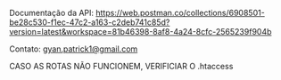 Documentação da API: https://web.postman.co/collections/6908501-be28c530-f1ec-47c2-a163-c2deb741c85d?version=latest&workspace=81b46398-8af8-4a24-8cfc-2565239f904b

Contato: gyan.patrick1@gmail.com

CASO AS ROTAS NÃO FUNCIONEM, VERIFICIAR O .htaccess